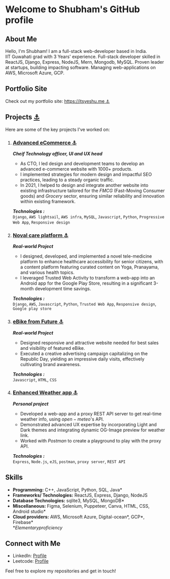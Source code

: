 # Welcome to Shubham's GitHub profile

## About Me

Hello, I'm Shubham! I am a full-stack web-developer based in India.<br/>
IIT Guwahati grad with 3 Years' experience. Full-stack developer skilled in ReactJS, Django, Express, NodeJS, Mern, Mongodb, MySQL. Proven leader at startups, building impacting software. Managing web-applications on AWS, Microsoft Azure, GCP.

## Portfolio Site

Check out my portfolio site: [https://itsyeshu.me ⚓](https://itsyeshu.me)

## Projects [⚓](https://itsyeshu.me/projects/)

Here are some of the key projects I've worked on:

1. ### [Advanced eCommerce ⚓](https://itsyeshu.me/projects/advanced-ecommerce)
    ***Cheif Technology officer, UI and UX head***
   
   - As CTO, I led design and development teams to develop an advanced e-commerce website with 1000+ products.
   - I implemented strategies for modern design and impactful SEO practices, leading to a steady organic traffic.
   - In 2021, I helped to design and integrate another website into existing infrastructure tailored for the $FMCG$ (Fast-Moving Consumer goods) and $Grocery$ sector, ensuring similar reliability and innovation within existing framework.

    ***Technologies :***<br/>
    `Django`, `AWS lightsail`, `AWS infra`, `MySQL`, `Javascript`, `Python`, `Progressive Web App`, `Responsive design`
3. ### [Noval care platform ⚓](https://itsyeshu.me/projects/noval-care-platform/)
    ***Real-world Project***

   - I designed, developed, and implemented a novel tele-medicine platform to enhance healthcare accessibility for senior citizens, with a content platform featuring curated content on Yoga, Pranayama, and various health topics.
   - I leveraged Trusted Web Activity to transform a web-app into an Android app for the Google Play Store, resulting in a significant 3-month development time savings.
     
    ***Technologies :***<br/>
    `Django`, `AWS`, `Javascript`, `Python`, `Trusted Web App`, `Responsive design`, `Google play store`
5. ### [eBike from Future ⚓](https://itsyeshu.me/projects/ebike-from-future/)
    ***Real-world Project***
   
   - Designed responsive and attractive website needed for best sales and visibility of featured eBike.
   - Executed a creative advertising campaign capitalizing on the Republic Day, yielding an impressive daily visits, effectively cultivating brand awareness.
  
    ***Technologies :***<br/>
    `Javascript`, `HTML`, `CSS`

7. ### [Enhanced Weather app ⚓](https://itsyeshu.me/projects/weather-app/)
    ***Personal project***
   
   - Developed a web-app and a proxy REST API server to get real-time weather info, using $open-meteo$'s API.
   - Demonstrated advanced UX expertise by incorporating Light and Dark themes and integrating dynamic OG-Image preview for weather link.
   - Worked with $Postman$ to create a playground to play with the proxy API.
   
    ***Technologies :***<br/>
    `Express`, `Node.js`, `eJS`, `postman`, `proxy server`, `REST API`

## Skills
  - **Programming:** C++, JavaScript, Python, SQL, Java*
  - **Frameworks/ Technologies:** ReactJS, Express, Django, NodeJS
  - **Database Technologies:** sqlite3, MySQL, MongoDB*
  - **Miscellaneous:** Figma, Selenium, Puppeteer, Canva, HTML, CSS, Android studio*
  - **Cloud providers:** AWS, Microsoft Azure, Digital-ocean*, GCP*, Firebase* <br/>
    $* Elementary proficiency$

## Connect with Me

- LinkedIn: [Profile](https://www.linkedin.com/in/itsyeshu/)
- Leetcode: [Profile](https://leetcode.com/itsyeshu/)

Feel free to explore my repositories and get in touch!
